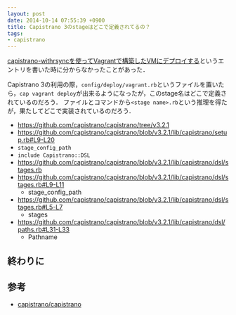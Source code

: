 ```yaml
---
layout: post
date: 2014-10-14 07:55:39 +0900
title: Capistrano 3のstageはどこで定義されてるの？
tags: 
- capistrano
---
```

[capistrano-withrsyncを使ってVagrantで構築したVMにデプロイする](/2014/10/14/capistrano-withrsync/)というエントリを書いた時に分からなかったことがあった．

Capistrano 3の利用の際，`config/deploy/vagrant.rb`というファイルを置いたら，`cap vagrant deploy`が出来るようになったが，このstage名はどこで定義されているのだろう．
ファイルとコマンドから`<stage name>.rb`という推理を得たが，果たしてどこで実装されているのだろう．


- https://github.com/capistrano/capistrano/tree/v3.2.1
- https://github.com/capistrano/capistrano/blob/v3.2.1/lib/capistrano/setup.rb#L9-L20
- `stage_config_path`
- `include Capistrano::DSL`
- https://github.com/capistrano/capistrano/blob/v3.2.1/lib/capistrano/dsl/stages.rb
- https://github.com/capistrano/capistrano/blob/v3.2.1/lib/capistrano/dsl/stages.rb#L9-L11
  - stage_config_path
- https://github.com/capistrano/capistrano/blob/v3.2.1/lib/capistrano/dsl/stages.rb#L5-L7
  - stages
- https://github.com/capistrano/capistrano/blob/v3.2.1/lib/capistrano/dsl/paths.rb#L31-L33
  - Pathname

## 終わりに


## 参考

- [capistrano/capistrano](https://github.com/capistrano/capistrano)
